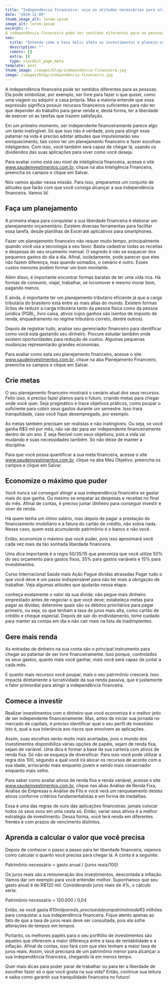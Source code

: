 ```yaml
---
title: "Independência financeira: veja as atitudes necessárias para alcançar a sua"
date: "2019-12-09"
thumb_image_alt: lorem-ipsum
image_alt: lorem-ipsum
excerpt: >- 
A independência financeira pode ter sentidos diferentes para as pessoas. Ela pode simbolizar, por exemplo, ser livre para fazer o que quiser, como uma viagem ou adquirir a casa própria. Mas a maioria entende que essa expressão significa possuir recursos financeiros suficientes para não ter que depender do trabalho para gerar renda e, desta forma, ter a liberdade de exercer só as tarefas que trazem satisfação.
seo:
  title: "Entenda como a taxa Selic afeta os investimentos e planeje-se"
  description: ""
  robots: []
  extra: []
  type: stackbit_page_meta
template: post
thumb_image: /images/blog/independencia-financeira.jpg
image: /images/blog/independencia-financeira.jpg
---
```


A independência financeira pode ter sentidos diferentes para as pessoas. Ela pode simbolizar, por exemplo, ser livre para fazer o que quiser, como uma viagem ou adquirir a casa própria. Mas a maioria entende que essa expressão significa possuir recursos financeiros suficientes para não ter que depender do trabalho para gerar renda e, desta forma, ter a liberdade de exercer só as tarefas que trazem satisfação.

Em um primeiro momento, ser independente financeiramente parece algo um tanto inatingível. Só que isso não é verdade, pois para atingir esse patamar na vida é preciso adotar atitudes que impulsionarão seu enriquecimento, tais como ter um planejamento financeiro e fazer escolhas inteligentes. Com isso, você também será capaz de chegar lá, usando os dividendos das suas aplicações para viver como você deseja.

Para avaliar como está seu nível de inteligência financeira, acesse o site www.saudeinvestimentos.com.br, clique na aba Inteligência Financeira, preencha os campos e clique em Salvar.

Nós vamos ajudar nessa missão. Para isso, preparamos um conjunto de atitudes que farão com que você consiga alcançar a sua independência financeira. Vamos lá!

## Faça um planejamento

A primeira etapa para conquistar a sua liberdade financeira é elaborar um planejamento orçamentário. Existem diversas ferramentas para facilitar essa tarefa, desde planilhas de Excel até aplicativos para smartphones.

Fazer um planejamento financeiro não requer muito tempo, principalmente quando você usa a tecnologia a seu favor. Basta cadastrar todas as receitas e despesas do seu orçamento mensal. O segredo é não se esquecer dos pequenos gastos do dia a dia. Afinal, isoladamente, pode parecer que eles não fazem diferença, mas quando somados, o cenário é outro. Esses custos menores podem formar um bom montante.

Além disso, é importante encontrar formas baratas de ter uma vida rica. Há formas de consumir, viajar, trabalhar, se locomover e mesmo morar bem, pagando menos.

E ainda, é importante ter um planejamento tributário eficiente já que a carga tributária do brasileiro está entre as mais altas do mundo. Existem formas lícitas de reduzir a carga tributária tanto da pessoa física como da pessoa jurídica (PGBL, livro caixa, ativos cujos ganhos são isentos de imposto de renda, enquadramento no regime tributário correto, dentre outros).

Depois de registrar tudo, analise seu gerenciador financeiro para identificar como você está gastando seu dinheiro. Procure estudar também onde existem oportunidades para redução de custos. Algumas pequenas mudanças representarão grandes economias.

Para avaliar como está seu planejamento financeiro, acesse o site www.saudeinvestimentos.com.br, clique na aba Planejamento Financeiro, preencha os campos e clique em Salvar.

## Crie metas

O seu planejamento financeiro mostrará o cenário atual dos seus recursos. Feito isso, é preciso fazer planos para o futuro, criando metas para chegar onde você quer. Seja pragmático e trace objetivos práticos, como poupar o suficiente para cobrir seus gastos durante um semestre. Isso trará tranquilidade, caso você fique desempregado, por exemplo.

As metas também precisam ser realistas e não inatingíveis. Ou seja, se você ganha R$3 mil por mês, não vai dar para ser independente financeiramente dentro de um ano. E seja flexível com seus objetivos, pois a vida vai mudando e suas necessidades também. Só não deixe de manter a disciplina.

Para que você possa quantificar a sua meta financeira, acesse o site www.saudeinvestimentos.com.br, clique na aba Meu Objetivo, preencha os campos e clique em Salvar.

## Economize o máximo que puder

Você nunca vai conseguir atingir a sua independência financeira se gastar mais do que ganha. Ou mesmo se empatar as despesas e receitas no final do mês. Afinal de contas, é preciso juntar dinheiro para conseguir investir e viver de renda.

Há quem tenha um ótimo salário, mas depois de pagar a prestação do financiamento imobiliário e a fatura do cartão de crédito, não sobra nada. Nesse caso, quem está acumulando patrimônio é o banco e não você.

Então, economize o máximo que você puder, pois isso aproximará você cada vez mais da tão sonhada liberdade financeira.

Uma dica importante é a regra 50/35/15 que preconiza que você utilize 50% do seu orçamento para gastos fixos, 35% para gastos variáveis e 15% para investimentos.

Curso Internacional Saúde mais Ação
Pague dívidas atrasadas
Pagar tudo o que você deve é um passo indispensável para não ter mais a obrigação de trabalhar. Veja algumas atitudes que ajudarão nessa etapa:

conheça exatamente o valor da sua dívida;
não pegue mais dinheiro emprestado antes de negociar o que você deve;
estabeleça metas para pagar as dívidas;
determine quais são os débitos prioritários para pagar primeiro, ou seja, os que tenham a taxa de juros mais alta, como cartão de crédito e cheque especial.
Depois de sair do endividamento, tome cuidado para manter as contas em dia e não cair mais na lista de inadimplentes.

## Gere mais renda

As entradas de dinheiro na sua conta são o principal instrumento para chegar ao patamar de ser livre financeiramente. Isso porque, controlados os seus gastos, quanto mais você ganhar, mais você será capaz de juntar a cada mês.

E quanto mais recursos você poupar, mais o seu patrimônio crescerá. Isso impacta diretamente a lucratividade da sua renda passiva, que é justamente o fator primordial para atingir a independência financeira.

## Comece a investir

Realizar investimentos com o dinheiro que você economiza é o melhor jeito de ser independente financeiramente. Mas, antes de iniciar sua jornada no mercado de capitais, é preciso identificar qual o seu perfil de investidor. Isto é, qual a sua tolerância aos riscos que envolvem as aplicações.

Assim, suas escolhas serão muito mais acertadas, pois o mundo dos investimentos disponibiliza várias opções de papéis, sejam de renda fixa, sejam de variável. Uma dica é formar a base da sua carteira com ativos de renda fixa. Só não se esqueça de diversificar. Para isso você pode utilizar a regra dos 100, segundo a qual você irá alocar os recursos de acordo com a sua idade, arriscando mais enquanto jovem e sendo mais conservador enquanto mais velho.

Para saber como avaliar ativos de renda fixa e renda variável, acesse o site www.saudeinvestimentos.com.br, clique nas abas Análise de Renda Fixa, Análise de Empresas e Análise de FIIs e você verá um ranqueamento destes ativos conforme critérios fundamentalistas e em forma de medalhas.

Essa é uma das regras de ouro das aplicações financeiras: jamais colocar todos os seus ovos em uma cesta só. Então, variar seus ativos é a melhor estratégia de investimento. Dessa forma, você terá renda em diferentes frentes e com prazos de vencimento distintos.

## Aprenda a calcular o valor que você precisa

Depois de conhecer o passo a passo para ter liberdade financeira, vejamos como calcular o quanto você precisa para chegar lá. A conta é a seguinte:

Patrimônio necessário = gasto anual / (juros reais/100)

Os juros reais são a remuneração dos investimentos, descontada a inflação. Vamos dar um exemplo para você entender melhor. Suponhamos que seu gasto anual é de R$120 mil. Considerando juros reais de 4%, o cálculo seria:

Patrimônio necessário = 120.000 / 0,04

Então, se você gasta R$10 mil por mês, precisará de um patrimônio de R$3 milhões para conquistar a sua independência financeira. Fique atento apenas ao fato de que a taxa de juros reais deve ser consultada, pois ela sofre alterações de tempos em tempos.

Portanto, os melhores papéis para o seu portfólio de investimentos são aqueles que oferecem a maior diferença entre a taxa de rentabilidade e a inflação. Afinal de contas, isso fará com que eles tenham a maior taxa de juros reais. Assim, você precisará de um patrimônio menor para alcançar a sua independência financeira, chegando lá em menos tempo.

Quer mais dicas para poder parar de trabalhar ou para ter a liberdade de escolher fazer só o que você gosta na sua vida? Então, continue sua leitura e saiba como garantir sua tranquilidade financeira no futuro!
